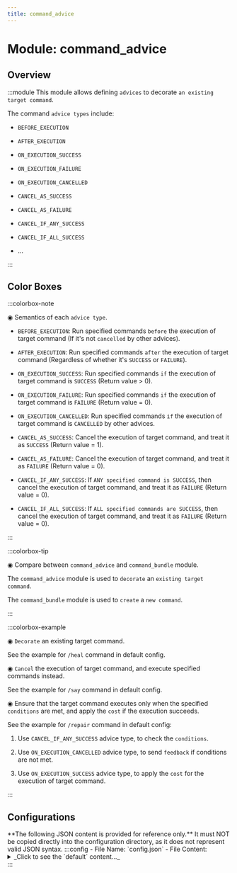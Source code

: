 ```yaml
---
title: command_advice
---
```



# Module: command_advice

## Overview
:::module
  This module allows defining `advices` to decorate `an existing target command`.
  
  
  
  The command `advice types` include:
  
  - `BEFORE_EXECUTION`
  
  - `AFTER_EXECUTION`
  
  - `ON_EXECUTION_SUCCESS`
  
  - `ON_EXECUTION_FAILURE`
  
  - `ON_EXECUTION_CANCELLED`
  
  - `CANCEL_AS_SUCCESS`
  
  - `CANCEL_AS_FAILURE`
  
  - `CANCEL_IF_ANY_SUCCESS`
  
  - `CANCEL_IF_ALL_SUCCESS`
  
  - ...


:::
## Color Boxes

:::colorbox-note

  ◉ Semantics of each `advice type`.
  
  - `BEFORE_EXECUTION`: Run specified commands `before` the execution of target command (If it's not `cancelled` by other advices).
  
  - `AFTER_EXECUTION`: Run specified commands `after` the execution of target command (Regardless of whether it's `SUCCESS` or `FAILURE`).
  
  - `ON_EXECUTION_SUCCESS`: Run specified commands `if` the execution of target command is `SUCCESS` (Return value > 0).
  
  - `ON_EXECUTION_FAILURE`: Run specified commands `if` the execution of target command is `FAILURE` (Return value = 0).
  
  - `ON_EXECUTION_CANCELLED`: Run specified commands `if` the execution of target command is `CANCELLED` by other advices.
  
  - `CANCEL_AS_SUCCESS`: Cancel the execution of target command, and treat it as `SUCCESS` (Return value = 1).
  
  - `CANCEL_AS_FAILURE`: Cancel the execution of target command, and treat it as `FAILURE` (Return value = 0).
  
  - `CANCEL_IF_ANY_SUCCESS`: If `ANY specified command is SUCCESS`, then cancel the execution of target command, and treat it as `FAILURE` (Return value = 0).
  
  - `CANCEL_IF_ALL_SUCCESS`: If `ALL specified commands are SUCCESS`, then cancel the execution of target command, and treat it as `FAILURE` (Return value = 0).


:::

:::colorbox-tip

  ◉ Compare between `command_advice` and `command_bundle` module.
  
  The `command_advice` module is used to `decorate` an `existing target command`.
  
  The `command_bundle` module is used to `create` a `new command`.


:::

:::colorbox-example

  ◉ `Decorate` an existing target command.
  
  See the example for `/heal` command in default config.
  
  
  
  ◉ `Cancel` the execution of target command, and execute specified commands instead.
  
  See the example for `/say` command in default config.
  
  
  
  ◉ Ensure that the target command executes only when the specified `conditions` are met, and apply the `cost` if the execution succeeds.
  
  See the example for `/repair` command in default config:
  
  1. Use `CANCEL_IF_ANY_SUCCESS` advice type, to check the `conditions`.
  
  2. Use `ON_EXECUTION_CANCELLED` advice type, to send `feedback` if conditions are not met.
  
  3. Use `ON_EXECUTION_SUCCESS` advice type, to apply the `cost` for the execution of target command.


:::

## Configurations
<Admonition type="warning" icon="" title="">
**The following JSON content is provided for reference only.**
It must NOT be copied directly into the configuration directory, as it does not represent valid JSON syntax.
</Admonition>
:::config
- File Name: `config.json`
- File Content: 
<details>

<summary>_Click to see the `default` content..._</summary>

```json showLineNumbers title="config/fuji/modules/command_advice/config.json"
{
  /* Define `advices` for the `target command`. */
  "advices": [
    {
      "enable": true,
      "document": "Spawn a heart particle after the execution of `/heal` command.",
      "matcher": {
        /* The `regex` expression used to match the `target command`. */
        "command_string_regex": "heal",
        "accept_player_command_source": true,
        "accept_console_command_source": false
      }
      /* The type of this advice. */,
      "advice_type": "AFTER_EXECUTION"
      /* The commands to execute when `perform` this `advice`. */,
      "commands": [
        "say Display the heard particle for player %player:name%",
        "run as fake-op %player:name% --silent true particle minecraft:heart ~ ~1 ~ 0.6 0.6 0.6 0 20 force %player:name%"
      ]
    },
    {
      "enable": true,
      "document": "Replace the execution of `/say` command with the `/send-broadcast` command.",
      "matcher": {
        /* The `regex` expression used to match the `target command`. */
        "command_string_regex": "say (.+)",
        "accept_player_command_source": true,
        "accept_console_command_source": true
      }
      /* The type of this advice. */,
      "advice_type": "CANCEL_AS_SUCCESS"
      /* The commands to execute when `perform` this `advice`. */,
      "commands": [
        "send-broadcast <rb>[My Server]</rb> $1"
      ]
    },
    {
      "enable": false,
      "document": "Replace the execution of `/msg` command with our own DIY `/send-message` command.",
      "matcher": {
        /* The `regex` expression used to match the `target command`. */
        "command_string_regex": "(?:msg|tell) (\\S+?) (.+)",
        "accept_player_command_source": true,
        "accept_console_command_source": false
      }
      /* The type of this advice. */,
      "advice_type": "CANCEL_AS_SUCCESS"
      /* The commands to execute when `perform` this `advice`. */,
      "commands": [
        "send-message %player:name% <green>[PM] You -> $1: $2",
        "send-message $1 <green>[PM] %player:name% -> you: $2"
      ]
    },
    {
      "enable": true,
      "document": "Print a message before the execution of `/repair` command.",
      "matcher": {
        /* The `regex` expression used to match the `target command`. */
        "command_string_regex": "repair",
        "accept_player_command_source": true,
        "accept_console_command_source": false
      }
      /* The type of this advice. */,
      "advice_type": "BEFORE_EXECUTION"
      /* The commands to execute when `perform` this `advice`. */,
      "commands": [
        "send-message %player:name% <pink>Before the execution of `/repair` command for %player:name%"
      ]
    },
    {
      "enable": true,
      "document": "Print a message after the execution of `/repair` command.",
      "matcher": {
        /* The `regex` expression used to match the `target command`. */
        "command_string_regex": "repair",
        "accept_player_command_source": true,
        "accept_console_command_source": false
      }
      /* The type of this advice. */,
      "advice_type": "AFTER_EXECUTION"
      /* The commands to execute when `perform` this `advice`. */,
      "commands": [
        "send-message %player:name% <pink>After the execution of `/repair` command for %player:name%"
      ]
    },
    {
      "enable": true,
      "document": "Cancel the execution of `/repair` command, if the player doesn't have the required items in their inventory.",
      "matcher": {
        /* The `regex` expression used to match the `target command`. */
        "command_string_regex": "repair",
        "accept_player_command_source": true,
        "accept_console_command_source": false
      }
      /* The type of this advice. */,
      "advice_type": "CANCEL_IF_ANY_SUCCESS"
      /* The commands to execute when `perform` this `advice`. */,
      "commands": [
        "NOT has-item? %player:name% minecraft:iron_ingot 16",
        "NOT has-item? %player:name% minecraft:gold_ingot 16"
      ]
    },
    {
      "enable": true,
      "document": "Send a feedback message when the execution of `/repair` command is cancelled.",
      "matcher": {
        /* The `regex` expression used to match the `target command`. */
        "command_string_regex": "repair",
        "accept_player_command_source": true,
        "accept_console_command_source": false
      }
      /* The type of this advice. */,
      "advice_type": "ON_EXECUTION_CANCELLED"
      /* The commands to execute when `perform` this `advice`. */,
      "commands": [
        "send-message %player:name% <red>You need `iron_ingot x 16` and `gold_ingot x 16` to use the `/repair` command."
      ]
    },
    {
      "enable": true,
      "document": "Take required items from the player's inventory, when the execution of `/repair` command is SUCCESS.",
      "matcher": {
        /* The `regex` expression used to match the `target command`. */
        "command_string_regex": "repair",
        "accept_player_command_source": true,
        "accept_console_command_source": false
      }
      /* The type of this advice. */,
      "advice_type": "ON_EXECUTION_SUCCESS"
      /* The commands to execute when `perform` this `advice`. */,
      "commands": [
        "send-message %player:name% The `/repair` command execution result is `SUCCESS`, I will take `iron_ingot x 16` and `gold_ingot x 16` from your inventory.",
        "clear %player:name% minecraft:iron_ingot 16",
        "clear %player:name% minecraft:gold_ingot 16"
      ]
    },
    {
      "enable": true,
      "document": "Print a message, when the execution of `/repair` command is FAILURE.",
      "matcher": {
        /* The `regex` expression used to match the `target command`. */
        "command_string_regex": "repair",
        "accept_player_command_source": true,
        "accept_console_command_source": false
      }
      /* The type of this advice. */,
      "advice_type": "ON_EXECUTION_FAILURE"
      /* The commands to execute when `perform` this `advice`. */,
      "commands": [
        "send-message %player:name% The `/repair` command execution result is `FAILURE`, I will do nothing."
      ]
    },
    {
      "enable": true,
      "document": "Cancel the dangerous `/kill @e` command.",
      "matcher": {
        /* The `regex` expression used to match the `target command`. */
        "command_string_regex": "kill @e",
        "accept_player_command_source": true,
        "accept_console_command_source": true
      }
      /* The type of this advice. */,
      "advice_type": "CANCEL_AS_FAILURE"
      /* The commands to execute when `perform` this `advice`. */,
      "commands": [
        "send-message %player:name% <red>The `/kill @e` command should be used with a filter."
      ]
    },
    {
      "enable": true,
      "document": "Add a `exempt` feature for `/view inv <player>` command.",
      "matcher": {
        /* The `regex` expression used to match the `target command`. */
        "command_string_regex": "view inv (.+)",
        "accept_player_command_source": true,
        "accept_console_command_source": false
      }
      /* The type of this advice. */,
      "advice_type": "CANCEL_IF_ANY_SUCCESS"
      /* The commands to execute when `perform` this `advice`. */,
      "commands": [
        "has-perm? $1 your.custom.permission"
      ]
    },
    {
      "enable": true,
      "document": "Add a `exempt` feature for `/view inv <player>` command.",
      "matcher": {
        /* The `regex` expression used to match the `target command`. */
        "command_string_regex": "view inv (.+)",
        "accept_player_command_source": true,
        "accept_console_command_source": false
      }
      /* The type of this advice. */,
      "advice_type": "ON_EXECUTION_CANCELLED"
      /* The commands to execute when `perform` this `advice`. */,
      "commands": [
        "send-message %player:name% <red>You can't view the inventory of $1 player, it's exempted."
      ]
    },
    {
      "enable": false,
      "document": "Ban the use of `/home set` command in the minecraft:the_end dimension.",
      "matcher": {
        /* The `regex` expression used to match the `target command`. */
        "command_string_regex": "home set (.+)",
        "accept_player_command_source": true,
        "accept_console_command_source": false
      }
      /* The type of this advice. */,
      "advice_type": "CANCEL_IF_ANY_SUCCESS"
      /* The commands to execute when `perform` this `advice`. */,
      "commands": [
        "is-in-world? %player:name% minecraft:the_end"
      ]
    },
    {
      "enable": false,
      "document": "Ban the use of `/home set` command in the minecraft:the_end dimension.",
      "matcher": {
        /* The `regex` expression used to match the `target command`. */
        "command_string_regex": "home set (.+)",
        "accept_player_command_source": true,
        "accept_console_command_source": false
      }
      /* The type of this advice. */,
      "advice_type": "ON_EXECUTION_CANCELLED"
      /* The commands to execute when `perform` this `advice`. */,
      "commands": [
        "send-message %player:name% <red>You can't set a home in %world:id% dimension."
      ]
    }
  ]
}
```
</details>
:::

